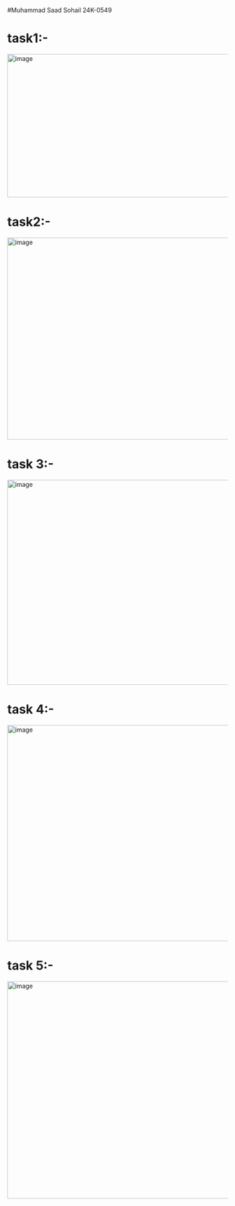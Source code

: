 #Muhammad Saad Sohail     24K-0549

# task1:-
<img width="654" height="328" alt="image" src="https://github.com/user-attachments/assets/d145f06d-bf38-428d-af71-2b0062d6a897" />

# task2:-
<img width="832" height="462" alt="image" src="https://github.com/user-attachments/assets/9054bccb-3967-4759-848a-7858b4e52a7a" />

# task 3:-
<img width="650" height="469" alt="image" src="https://github.com/user-attachments/assets/2fbd4acc-498e-4d11-bb01-e72ac2cfb995" />

# task 4:-
<img width="804" height="494" alt="image" src="https://github.com/user-attachments/assets/7ddbf157-3f66-4b6f-81f6-11802bb0970d" />

# task 5:-
<img width="874" height="497" alt="image" src="https://github.com/user-attachments/assets/445471fa-262e-4f17-b49a-db92db0f29fd" />
